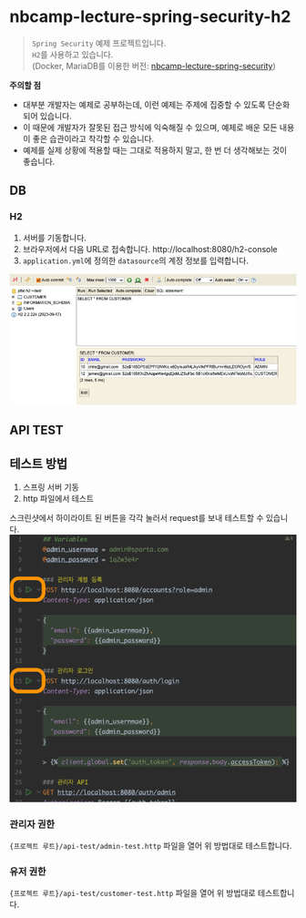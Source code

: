 # nbcamp-lecture-spring-security-h2

> `Spring Security` 예제 프로젝트입니다. \
> `H2`를 사용하고 있습니다. \
> (Docker, MariaDB를 이용한 버전: [nbcamp-lecture-spring-security](https://github.com/ssk910/nbcamp-lecture-spring-security))

<b>주의할 점</b>
- 대부분 개발자는 예제로 공부하는데, 이런 예제는 주제에 집중할 수 있도록 단순화되어 있습니다.
- 이 때문에 개발자가 잘못된 접근 방식에 익숙해질 수 있으며, 예제로 배운 모든 내용이 좋은 습관이라고 착각할 수 있습니다. 
- 예제를 실제 상황에 적용할 때는 그대로 적용하지 말고, 한 번 더 생각해보는 것이 좋습니다.

## DB

### H2

1. 서버를 기동합니다.
2. 브라우저에서 다음 URL로 접속합니다. http://localhost:8080/h2-console
3. `application.yml`에 정의한 `datasource`의 계정 정보를 입력합니다.

![h2 image](docs/doc-h2-console.png)


## API TEST

## 테스트 방법

1. 스프링 서버 기동
2. http 파일에서 테스트

스크린샷에서 하이라이트 된 버튼을 각각 눌러서 request를 보내 테스트할 수 있습니다.
![이미지](docs/doc-test-img.png)

### 관리자 권한

`{프로젝트 루트}/api-test/admin-test.http` 파일을 열어 위 방법대로 테스트합니다.

### 유저 권한

`{프로젝트 루트}/api-test/customer-test.http` 파일을 열어 위 방법대로 테스트합니다.